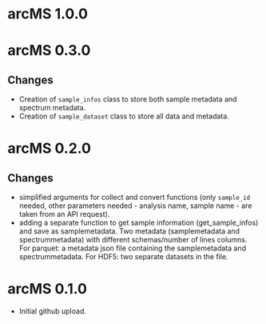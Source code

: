 # arcMS 1.0.0

# arcMS 0.3.0

## Changes
- Creation of `sample_infos` class to store both sample metadata and spectrum metadata.
- Creation of `sample_dataset` class to store all data and metadata.

# arcMS 0.2.0

## Changes
- simplified arguments for collect and convert functions (only `sample_id` needed, other parameters needed - analysis name, sample name - are taken from an API request).
- adding a separate function to get sample information (get_sample_infos) and save as samplemetadata. Two metadata (samplemetadata and spectrummetadata) with different schemas/number of lines columns. For parquet: a metadata json file containing the samplemetadata and spectrummetadata. For HDF5: two separate datasets in the file.

# arcMS 0.1.0

- Initial github upload.
